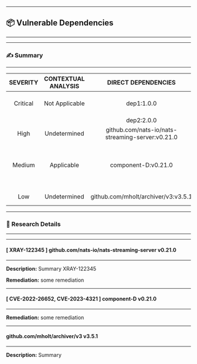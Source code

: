 

---
## 📦 Vulnerable Dependencies
---


---
### ✍️ Summary
---


| SEVERITY                | CONTEXTUAL ANALYSIS                  | DIRECT DEPENDENCIES                  | IMPACTED DEPENDENCY                  | FIXED VERSIONS                  | CVES                  |
| :---------------------: | :-----------------------------------: | :-----------------------------------: | :-----------------------------------: | :-----------------------------------: | :-----------------------------------: |
| Critical | Not Applicable | dep1:1.0.0 | impacted 3.0.0 | 4.0.0, 5.0.0 | CVE-1111-11111 |
|   |   | dep2:2.0.0 |   |   |   |
| High | Undetermined | github.com/nats-io/nats-streaming-server:v0.21.0 | github.com/nats-io/nats-streaming-server v0.21.0 | [0.24.1] | - |
| Medium | Applicable | component-D:v0.21.0 | component-D v0.21.0 | [0.24.3] | CVE-2022-26652, CVE-2023-4321 |
| Low | Undetermined | github.com/mholt/archiver/v3:v3.5.1 | github.com/mholt/archiver/v3 v3.5.1 | - | - |

---
### 🔬 Research Details
---
---
#### [ XRAY-122345 ] github.com/nats-io/nats-streaming-server v0.21.0
---

**Description:**
Summary XRAY-122345

**Remediation:**
some remediation


---
#### [ CVE-2022-26652, CVE-2023-4321 ] component-D v0.21.0
---

**Remediation:**
some remediation


---
#### github.com/mholt/archiver/v3 v3.5.1
---

**Description:**
Summary
